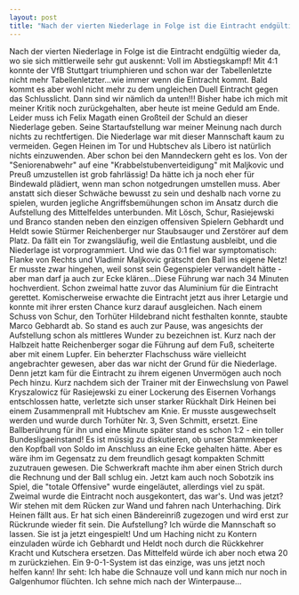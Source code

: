 ```yaml
---
layout: post
title: "Nach der vierten Niederlage in Folge ist die Eintracht endgültig wieder da, wo sie sich mittlerweile sehr gut auskennt: Voll im Abstiegskampf!"
---
```


Nach der vierten Niederlage in Folge ist die Eintracht endgültig wieder da, wo sie sich mittlerweile sehr gut auskennt: Voll im Abstiegskampf! Mit 4:1 konnte der VfB Stuttgart triumphieren und schon war der Tabellenletzte nicht mehr Tabellenletzter...wie immer wenn die Eintracht kommt. Bald kommt es aber wohl nicht mehr zu dem ungleichen Duell Eintracht gegen das Schlusslicht. Dann sind wir nämlich da unten!!! Bisher habe ich mich mit meiner Kritik noch zurückgehalten, aber heute ist meine Geduld am Ende. Leider muss ich Felix Magath einen Großteil der Schuld an dieser Niederlage geben. Seine Startaufstellung war meiner Meinung nach durch nichts zu rechtfertigen. Die Niederlage war mit dieser Mannschaft kaum zu vermeiden. Gegen Heinen im Tor und Hubtschev als Libero ist natürlich nichts einzuwenden. Aber schon bei den Manndeckern geht es los. Von der "Seniorenabwehr" auf eine "Krabbelstubenverteidigung" mit Maljkovic und Preuß umzustellen ist grob fahrlässig! Da hätte ich ja noch eher für Bindewald plädiert, wenn man schon notgedrungen umstellen muss. Aber anstatt sich dieser Schwäche bewusst zu sein und deshalb nach vorne zu spielen, wurden jegliche Angriffsbemühungen schon im Ansatz durch die Aufstellung des Mittelfeldes unterbunden. Mit Lösch, Schur, Rasiejewski und Branco standen neben den einzigen offensiven Spielern Gebhardt und Heldt sowie Stürmer Reichenberger nur Staubsauger und Zerstörer auf dem Platz. Da fällt ein Tor zwangsläufig, weil die Entlastung ausbleibt, und die Niederlage ist vorprogrammiert. Und wie das 0:1 fiel war symptomatisch: Flanke von Rechts und Vladimir Maljkovic grätscht den Ball ins eigene Netz! Er musste zwar hingehen, weil sonst sein Gegenspieler verwandelt hätte - aber man darf ja auch zur Ecke klären...Diese Führung war nach 34 Minuten hochverdient. Schon zweimal hatte zuvor das Aluminium für die Eintracht gerettet. Komischerweise erwachte die Eintracht jetzt aus ihrer Letargie und konnte mit ihrer ersten Chance kurz darauf ausgleichen. Nach einem Schuss von Schur, den Torhüter Hildebrand nicht festhalten konnte, staubte Marco Gebhardt ab. So stand es auch zur Pause, was angesichts der Aufstellung schon als mittleres Wunder zu bezeichnen ist. Kurz nach der Halbzeit hatte Reichenberger sogar die Führung auf dem Fuß, scheiterte aber mit einem Lupfer. Ein beherzter Flachschuss wäre vielleicht angebrachter gewesen, aber das war nicht der Grund für die Niederlage. Denn jetzt kam für die Eintracht zu ihrem eigenen Unvermögen auch noch Pech hinzu. Kurz nachdem sich der Trainer mit der Einwechslung von Pawel Kryszalowicz für Rasiejewski zu einer Lockerung des Eisernen Vorhangs entschlossen hatte, verletzte sich unser starker Rückhalt Dirk Heinen bei einem Zusammenprall mit Hubtschev am Knie. Er musste ausgewechselt werden und wurde durch Torhüter Nr. 3, Sven Schmitt, ersetzt. Eine Ballberührung für ihn und eine Minute später stand es schon 1:2 - ein toller Bundesligaeinstand! Es ist müssig zu diskutieren, ob unser Stammkeeper den Kopfball von Soldo im Anschluss an eine Ecke gehalten hätte. Aber es wäre ihm im Gegensatz zu dem freundlich gesagt kompakten Schmitt zuzutrauen gewesen. Die Schwerkraft machte ihm aber einen Strich durch die Rechnung und der Ball schlug ein. Jetzt kam auch noch Sobotzik ins Spiel, die "totale Offensive" wurde eingeläutet, allerdings viel zu spät. Zweimal wurde die Eintracht noch ausgekontert, das war's. Und was jetzt? Wir stehen mit dem Rücken zur Wand und fahren nach Unterhaching. Dirk Heinen fällt aus. Er hat sich einen Bändereinriß zugezogen und wird erst zur Rückrunde wieder fit sein. Die Aufstellung? Ich würde die Mannschaft so lassen. Sie ist ja jetzt eingespielt! Und um Haching nicht zu Kontern einzuladen würde ich Gebhardt und Heldt noch durch die Rückkehrer Kracht und Kutschera ersetzen. Das Mittelfeld würde ich aber noch etwa 20 m zurückziehen. Ein 9-0-1-System ist das einzige, was uns jetzt noch helfen kann! Ihr seht: Ich habe die Schnauze voll und kann mich nur noch in Galgenhumor flüchten. Ich sehne mich nach der Winterpause...

